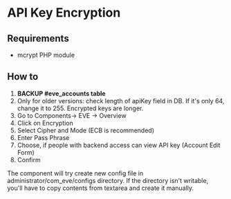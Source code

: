 # API Key Encryption #

## Requirements ##

  * mcrypt PHP module

## How to ##
  1. **BACKUP #eve\_accounts table**
  1. Only for older versions: check length of apiKey field in DB. If it's only 64, change it to 255. Encrypted keys are longer.
  1. Go to Components-> EVE -> Overview
  1. Click on Encryption
  1. Select Cipher and Mode (ECB is recommended)
  1. Enter Pass Phrase
  1. Choose, if people with backend access can view API key (Account Edit Form)
  1. Confirm

The component will try create new config file in administrator/com\_eve/configs directory. If the directory isn't writable, you'll have to copy contents from textarea and create it manually.